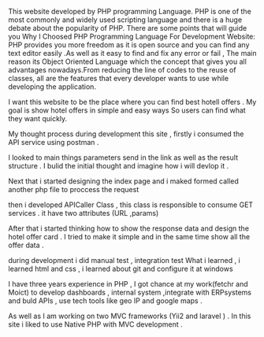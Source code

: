 This website developed by PHP programming Language.
PHP is one of the most commonly and widely used scripting language and there is a huge debate about the popularity of PHP.
There are some points that will guide you Why I Choosed PHP Programming Language For Development Website: 
PHP provides you more freedom  as it is open source and you can find any text editor easily .As well as it
easy to find and fix any error or fail , The main reason its Object Oriented Language which
the concept that gives you all advantages nowadays.From reducing the line of codes to the reuse of classes, 
all are the features that every developer wants to use while developing the application.

I want this website to be the place where you can find best hotell offers .
My goal is show hotel offers in simple and easy ways So users can find what they want  quickly.

My thought process during development this site , firstly i consumed the API service using  postman .

I looked to main things parameters send in the link as well as the result structure .
I bulid the initial thought and imagine how i will devlop it .

Next that i started  designing the index page and i maked formed called another php file to proccess the request

then i developed APICaller Class , this class is responsible to consume GET services . it have two attributes (URL ,params)

After that i started thinking how to show the response data and design the hotel offer card .
I tried to make it simple and in the same time show all the  offer data .

during development i did manual test , integration test 
What i learned ,  i learned  html and css , i learned about  git and configure it at windows 


I have three years experience in PHP , I got chance at my work(fetchr and Moict) to develop dashboards , internal system ,integrate with ERPsystems 
and buld APIs , use tech tools like geo IP and google maps .

As well as I am working on two  MVC frameworks (Yii2 and laravel ) .
In this site i liked to use Native PHP with MVC development  .



